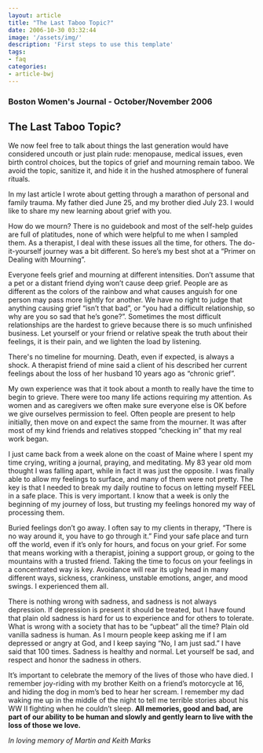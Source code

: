 ```yaml
---
layout: article
title: "The Last Taboo Topic?"
date: 2006-10-30 03:32:44
image: '/assets/img/'
description: 'First steps to use this template'
tags:
- faq
categories:
- article-bwj
---
```


### Boston Women's Journal - October/November 2006
 

## The Last Taboo Topic?

We now feel free to talk about things the last generation would have considered uncouth or just plain rude: menopause, medical issues, even birth control choices, but the topics of grief and mourning remain taboo. We avoid the topic, sanitize it, and hide it in the hushed atmosphere of funeral rituals.

In my last article I wrote about getting through a marathon of personal and family trauma. My father died June 25, and my brother died July 23. I would like to share my new learning about grief with you.

How do we mourn? There is no guidebook and most of the self-help guides are full of platitudes, none of which were helpful to me when I sampled them. As a therapist, I deal with these issues all the time, for others. The do-it-yourself journey was a bit different. So here’s my best shot at a “Primer on Dealing with Mourning”.

Everyone feels grief and mourning at different intensities. Don’t assume that a pet or a distant friend dying won’t cause deep grief. People are as different as the colors of the rainbow and what causes anguish for one person may pass more lightly for another. We have no right to judge that anything causing grief “isn’t that bad”, or “you had a difficult relationship, so why are you so sad that he’s gone?”. Sometimes the most difficult relationships are the hardest to grieve because there is so much unfinished business. Let yourself or your friend or relative speak the truth about their feelings, it is their pain, and we lighten the load by listening.

There's no timeline for mourning. Death, even if expected, is always a shock. A therapist friend of mine said a client of his described her current feelings about the loss of her husband 10 years ago as “chronic grief”.

My own experience was that it took about a month to really have the time to begin to grieve. There were too many life actions requiring my attention. As women and as caregivers we often make sure everyone else is OK before we give ourselves permission to feel. Often people are present to help initially, then move on and expect the same from the mourner. It was after most of my kind friends and relatives stopped “checking in” that my real work began.

I just came back from a week alone on the coast of Maine where I spent my time crying, writing a journal, praying, and meditating. My 83 year old mom thought I was falling apart, while in fact it was just the opposite. I was finally able to allow my feelings to surface, and many of them were not pretty. The key is that I needed to break my daily routine to focus on letting myself FEEL in a safe place. This is very important. I know that a week is only the beginning of my journey of loss, but trusting my feelings honored my way of processing them.

Buried feelings don’t go away. I often say to my clients in therapy, “There is no way around it, you have to go through it.” Find your safe place and turn off the world, even if it’s only for hours, and focus on your grief. For some that means working with a therapist, joining a support group, or going to the mountains with a trusted friend. Taking the time to focus on your feelings in a concentrated way is key. Avoidance will rear its ugly head in many different ways, sickness, crankiness, unstable emotions, anger, and mood swings. I experienced them all.

There is nothing wrong with sadness, and sadness is not always depression. If depression is present it should be treated, but I have found that plain old sadness is hard for us to experience and for others to tolerate. What is wrong with a society that has to be “upbeat” all the time? Plain old vanilla sadness is human. As I mourn people keep asking me if I am depressed or angry at God, and I keep saying “No, I am just sad.” I have said that 100 times. Sadness is healthy and normal. Let yourself be sad, and respect and honor the sadness in others.

It’s important to celebrate the memory of the lives of those who have died. I remember joy-riding with my brother Keith on a friend’s motorcycle at 16, and hiding the dog in mom’s bed to hear her scream. I remember my dad waking me up in the middle of the night to tell me terrible stories about his WW II fighting when he couldn’t sleep. **All memories, good and bad, are part of our ability to be human and slowly and gently learn to live with the loss of those we love.**

*In loving memory of Martin and Keith Marks*
